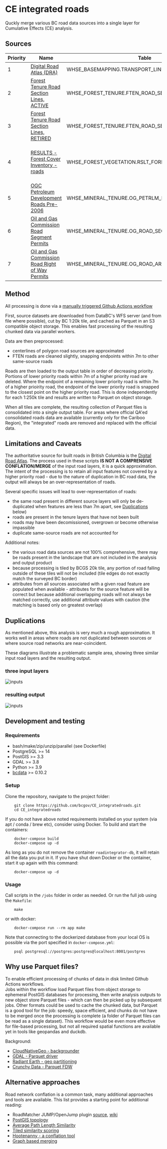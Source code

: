 # CE integrated roads

Quckly merge various BC road data sources into a single layer for Cumulative Effects (CE) analysis.

## Sources


|Priority | Name                        | Table                        | Query                        |
|---------|-----------------------------|------------------------------|------------------------------|
| 1 | [Digital Road Atlas (DRA)](https://catalogue.data.gov.bc.ca/dataset/digital-road-atlas-dra-master-partially-attributed-roads) | WHSE_BASEMAPPING.TRANSPORT_LINE (*from DRA ftp*) | TRANSPORT_LINE_SURFACE_CODE <> 'B' |
| 2 | [Forest Tenure Road Section Lines, ACTIVE](https://catalogue.data.gov.bc.ca/dataset/forest-tenure-road-section-lines) | WHSE_FOREST_TENURE.FTEN_ROAD_SECTION_LINES_SVW | LIFE_CYCLE_STATUS_CODE = 'ACTIVE' |
| 3 | [Forest Tenure Road Section Lines, RETIRED](https://catalogue.data.gov.bc.ca/dataset/forest-tenure-road-section-lines) | WHSE_FOREST_TENURE.FTEN_ROAD_SECTION_LINES_SVW | LIFE_CYCLE_STATUS_CODE = 'RETIRED' |
| 4 | [RESULTS - Forest Cover Inventory - roads](https://catalogue.data.gov.bc.ca/dataset/results-forest-cover-inventory) | WHSE_FOREST_VEGETATION.RSLT_FOREST_COVER_INV_SVW | STOCKING_STATUS_CODE in ('NP', 'U') AND STOCKING_TYPE_CODE IN ('RD', 'UNN') AND SILV_POLYGON_NUMBER NOT IN ('landing', 'lnd') AND GEOMETRY_EXIST_IND = 'Y' |
| 5 | [OGC Petroleum Development Roads Pre-2006](https://catalogue.data.gov.bc.ca/dataset/ogc-petroleum-development-roads-pre-2006-public-version) | WHSE_MINERAL_TENURE.OG_PETRLM_DEV_RDS_PRE06_PUB_SP |
| 6 | [Oil and Gas Commission Road Segment Permits](https://catalogue.data.gov.bc.ca/dataset/oil-and-gas-commission-road-segment-permits) | WHSE_MINERAL_TENURE.OG_ROAD_SEGMENT_PERMIT_SP |
| 7 | [Oil and Gas Commission Road Right of Way Permits](https://catalogue.data.gov.bc.ca/dataset/oil-and-gas-commission-road-right-of-way-permits) | WHSE_MINERAL_TENURE.OG_ROAD_AREA_PERMIT_SP |

## Method

All processing is done via a [manually triggered Github Actions workflow](https://github.com/bcgov/CE_integratedroads/actions/workflows/ce-integratedroads.yaml)

First, source datasets are downloaded from DataBC's WFS server (and from file where possible), cut by BC 1:20k tile, and cached as Parquet in an S3 compatible object storage. This enables fast processing of the resulting chunked data via parallel workers.

Data are then preprocessed:

- centerlines of polygon road sources are approximated
- FTEN roads are cleaned slightly, snapping endpoints within 7m to other same-source roads

Roads are then loaded to the output table in order of decreasing priority. Portions of lower priority roads within 7m of a higher priority road are deleted. Where the endpoint of a remaining lower priority road is within 7m of a higher prioirity road, the endpoint of the lower priority road is snapped to the closest point on the higher priority road. This is done independently for each 1:250k tile and results are written to Parquet on object storage. 

When all tiles are complete, the resulting collection of Parquet files is consolidated into a single output table. 
For areas where official QA'ed consolidated roads data are available (currently only for the Cariboo Region), the "integrated" roads are removed and replaced with the official data.


## Limitations and Caveats

The authoritative source for built roads in British Columbia is the [Digital Road Atlas](https://catalogue.data.gov.bc.ca/dataset/digital-road-atlas-dra-master-partially-attributed-roads). The process used in these scripts **IS NOT A COMPRENSIVE CONFLATION/MERGE** of the input road layers, it is a quick approximation. The intent of the processing is to retain all input features not covered by a higher priority road - due to the nature of duplication in BC road data, the output will always be an over-representation of roads.

Several specific issues will lead to over-representation of roads:

- the same road present in different source layers will only be de-duplicated when features are less than 7m apart, see [Duplications](#Duplications) below)
- roads are present in the tenure layers that have not been built
- roads may have been decomissioned, overgrown or become otherwise impassible
- duplicate same-source roads are not accounted for

Additional notes:

- the various road data sources are not 100% comprehensive, there may be roads present in the landscape that are not included in the analysis and output product
- because processing is tiled by BCGS 20k tile, any portion of road falling outside of these tiles will not be included (tile edges do not exactly match the surveyed BC border)
- attributes from all sources associated with a given road feature are populated when available - attributes for the source feature will be correct but because additional overlapping roads will not always be matched correctly, use additional attribute values with caution (the matching is based only on greatest overlap)

## Duplications

As mentioned above, this analysis is very much a rough approximation. It works well in areas where roads are not duplicated between sources or where source road networks are near-coincident.

These diagrams illustrate a problematic sample area, showing three similar input road layers and the resulting output.

### three input layers
![inputs](img/roadintegrator_inputs.png)

### resulting output
![inputs](img/roadintegrator_output.png)


## Development and testing 

### Requirements 

- bash/make/zip/unzip/parallel (see Dockerfile)
- PostgreSQL >= 14
- PostGIS >= 3.3
- GDAL >= 3.8
- Python >= 3.9
- [bcdata](https://github.com/smnorris/bcdata) >= 0.10.2

### Setup

Clone the repository, navigate to the project folder:

        git clone https://github.com/bcgov/CE_integratedroads.git
        cd CE_integratedroads

If you do not have above noted requirements installed on your system (via apt / conda / brew etc), consider using Docker. To build and start the containers:

        docker-compose build
        docker-compose up -d

As long as you do not remove the container `roadintegrator-db`, it will retain all the data you put in it. If you have shut down Docker or the container, start it up again with this command:

        docker-compose up -d

### Usage

Call scripts in the `/jobs` folder in order as needed. Or run the full job using the `Makefile`:

        make

or with docker:

        docker-compose run --rm app make

Note that connecting to the dockerized database from your local OS is possible via the port specified in `docker-compose.yml`:

        psql postgresql://postgres:postgres@localhost:8001/postgres


## Why use Parquet files? 

To enable efficient processing of chunks of data in disk limited Github Actions workflows.  
Jobs within the workflow load Parquet files from object storage to ephemeral PostGIS databases for processing, then write analysis outputs to new object store Parquet files - which can then be picked up by subsequent jobs. 
Other formats could be used to cache the chunked data, but Parquet is a good tool for the job: speedy, space efficient, and chunks do not have to be merged once the processing is complete (a folder of Parquet files can be read as a single dataset). This workflow would be even more effective for file-based processing, but not all required spatial functions are available yet in tools like geopandas and duckdb.

Background:

- [CloudNativeGeo - backgrounder](https://guide.cloudnativegeo.org/geoparquet/)
- [GDAL - Parquet driver](https://gdal.org/drivers/vector/parquet.html#vector-parquet)
- [Radiant Earth - geo partitioning](https://medium.com/radiant-earth-insights/the-admin-partitioned-geoparquet-distribution-59f0ca1c6d96)
- [Crunchy Data - Parquet FDW](https://www.crunchydata.com/blog/parquet-and-postgres-in-the-data-lake)

## Alternative approaches

Road network conflation is a common task, many additional approaches and tools are available. This list provides a starting point for additional reading:

- RoadMatcher JUMP/OpenJump plugin [source](https://github.com/ssinger/roadmatcher), [wiki](http://wiki.openstreetmap.org/wiki/RoadMatcher)
- [PostGIS topology](http://blog.mathieu-leplatre.info/use-postgis-topologies-to-clean-up-road-networks.html)
- [Average Path Length Similarity](https://medium.com/the-downlinq/spacenet-road-detection-and-routing-challenge-part-ii-apls-implementation-92acd86f4094)
- [Tiled similarity scoring](https://medium.com/strava-engineering/activity-grouping-the-heart-of-a-social-network-for-athletes-865751f7dca)
- [Hootenanny - a conflation tool](https://github.com/ngageoint/hootenanny)
- [Graph based merging](https://open.library.ubc.ca/cIRcle/collections/ubctheses/24/items/1.0398182)
